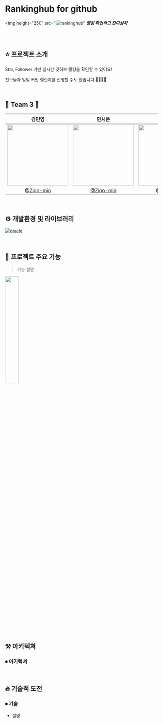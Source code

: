 
# Rankinghub for github
<img height="250" src="![rankinghub](https://user-images.githubusercontent.com/70755576/194740018-156b59a3-ea80-4db8-9239-b46cbe4c0b1b.png)" **_랭킹 확인하고 잔디심자_** <br/>

<br/>


<br/>

## ⭐️ 프로젝트 소개


Star, Follower 기반 실시간 깃허브 랭킹을 확인할 수 있어요!

친구들과 일일 커밋 챌린지를 진행할 수도 있습니다 🏃‍♂️🏃‍♀️

<br/>

## 🌱 Team 3 🌱

|김민영|민시온|주지호|
|:-:|:-:|:-:|
|<img src="https://avatars.githubusercontent.com/u/70755576?v=4" width=200>|<img src="https://avatars.githubusercontent.com/u/70755576?v=4" width=200>|<img src="https://avatars.githubusercontent.com/u/70755576?v=4" width=200>|
|[@Zion-min](https://github.com/Zion-min)|[@Zion-min](https://github.com/Zion-min)|[@Zion-min](https://github.com/Zion-min)|


<br/>

## ⚙️ 개발환경 및 라이브러리
[![oracle](https://img.shields.io/badge/oracle----green)]()

<br/>

## 🌟 프로젝트 주요 기능

> 기능 설명
<img src="https://d.png" width=30%>

<br/>

## ⚒ 아키텍쳐 

### ⏺ 아키텍쳐



<br/>

## 🔥 기술적 도전

### ⏺ 기술
- 설명

<br/>
<br/>


